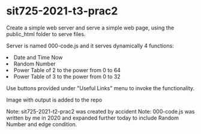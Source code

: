 # sit725-2021-t3-prac2

Create a simple web server and serve a simple web page, using the public_html folder to serve files.

Server is named 000-code.js and it serves dynamically 4 functions:

<li> Date and Time Now </li>
<li> Random Number  </li>
<li> Power Table of 2 to the power from 0 to 64 </li>
<li> Power Table of 3 to the power from 0 to 32 </li>

Use buttons provided under "Useful Links" menu to invoke the functionality.

Image with output is added to the repo

Note: sit725-2021-t2-prac2 was created by accident
Note: 000-code.js was written by me in 2020 and expanded further today to include Random Number and edge condition.
